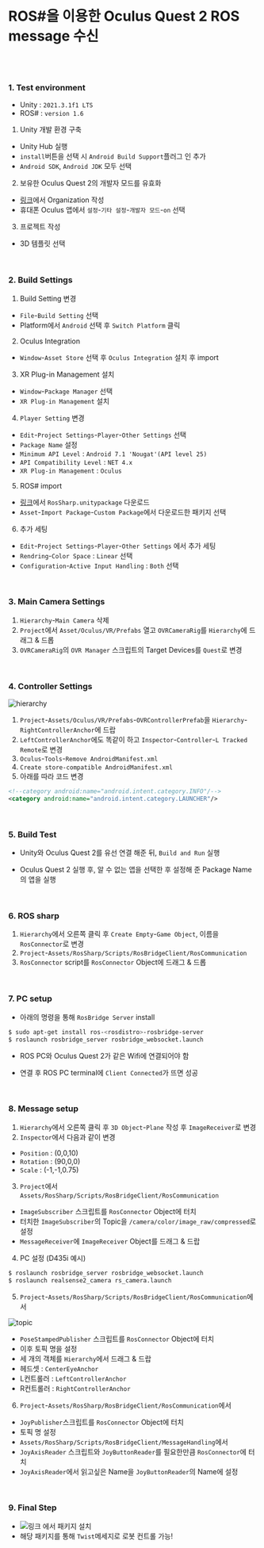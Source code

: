 # ROS#을 이용한 Oculus Quest 2 ROS message 수신
  <br/><br/>

### 1. Test environment

- Unity : `2021.3.1f1 LTS`
- ROS# : `version 1.6`

1. Unity 개발 환경 구축
  - Unity Hub 실행
  - `install`버튼을 선택 시 `Android Build Support`플러그 인 추가
  - `Android SDK`, `Android JDK` 모두 선택
2. 보유한 Oculus Quest 2의 개발자 모드를 유효화
  - [링크](https://developer.oculus.com/manage/)에서 Organization 작성
  - 휴대폰 Oculus 앱에서 `설정`-`기타 설정`-`개발자 모드`-`on` 선택
3. 프로젝트 작성
  - 3D 템플릿 선택

  <br/>

### 2. Build Settings

1. Build Setting 변경
  - `File`-`Build Setting` 선택
  - Platform에서 `Android` 선택 후 `Switch Platform` 클릭
2. Oculus Integration
  - `Window`-`Asset Store` 선택 후 `Oculus Integration` 설치 후 import
3. XR Plug-in Management 설치
  - `Window`-`Package Manager` 선택
  - `XR Plug-in Management` 설치
4. `Player Setting` 변경
  - `Edit`-`Project Settings`-`Player`-`Other Settings` 선택
  - `Package Name` 설정
  - `Minimum API Level` : `Android 7.1 'Nougat'(API level 25)`
  - `API Compatibility Level` : `NET 4.x`
  - `XR Plug-in Management` : `Oculus`
5. ROS# import
  - [링크](https://github.com/siemens/ros-sharp/releases)에서 `RosSharp.unitypackage` 다운로드
  - `Asset`-`Import Package`-`Custom Package`에서 다운로드한 패키지 선택
6. 추가 세팅
  - `Edit`-`Project Settings`-`Player`-`Other Settings` 에서 추가 세팅
  - `Rendring`-`Color Space` : `Linear` 선택
  - `Configuration`-`Active Input Handling` : `Both` 선택


  <br/>

### 3. Main Camera Settings

1. `Hierarchy`-`Main Camera` 삭제
2. `Project`에서 `Asset/Oculus/VR/Prefabs` 열고 `OVRCameraRig`를 `Hierarchy`에 드래그 & 드롭
3. `OVRCameraRig`의 `OVR Manager` 스크립트의 Target Devices를 `Quest`로 변경

  <br/>

### 4. Controller Settings

![hierarchy](https://user-images.githubusercontent.com/68265609/170938632-c8cbd171-e25f-4695-b3e3-42f958ca7af7.png)

1. `Project`-`Assets/Oculus/VR/Prefabs`-`OVRControllerPrefab`을 `Hierarchy`-`RightControllerAnchor`에 드랍
2. `LeftControllerAnchor`에도 똑같이 하고 `Inspector`-`Controller`-`L Tracked Remote`로 변경
3. `Oculus`-`Tools`-`Remove AndroidManifest.xml`
4. `Create store-compatible AndroidManifest.xml`
5. 아래를 따라 코드 변경

```xml
<!--category android:name="android.intent.category.INFO"/-->
<category android:name="android.intent.category.LAUNCHER"/>
```

  <br/>

### 5. Build Test

- Unity와 Oculus Quest 2를 유선 연결 해준 뒤, `Build and Run` 실행
- Oculus Quest 2 실행 후, 알 수 없는 앱을 선택한 후 설정해 준 Package Name의 앱을 실행

  <br/>

### 6. ROS sharp

1. `Hierarchy`에서 오른쪽 클릭 후 `Create Empty`-`Game Object`, 이름을 `RosConnector`로 변경
2. `Project`-`Assets/RosSharp/Scripts/RosBridgeClient/RosCommunication`
3. `RosConnector` script를 `RosConnector` Object에 드래그 & 드롭

  <br/>

### 7. PC setup

- 아래의 명령을 통해 `RosBridge Server` install

```bash
$ sudo apt-get install ros-<rosdistro>-rosbridge-server
$ roslaunch rosbridge_server rosbridge_websocket.launch
```

- ROS PC와 Oculus Quest 2가 같은 Wifi에 연결되어야 함
- 연결 후 ROS PC terminal에 `Client Connected`가 뜨면 성공

  <br/>

### 8. Message setup

1. `Hierarchy`에서 오른쪽 클릭 후 `3D Object`-`Plane` 작성 후 `ImageReceiver`로 변경
2. `Inspector`에서 다음과 같이 변경
  - `Position` : (0,0,10)
  - `Rotation` : (90,0,0)
  - `Scale` : (-1,-1,0.75)
3. `Project`에서 `Assets/RosSharp/Scripts/RosBridgeClient/RosCommunication` 
  - `ImageSubscriber` 스크립트를 `RosConnector` Object에 터치
  - 터치한 `ImageSubscriber`의 Topic을 `/camera/color/image_raw/compressed`로 설정
  - `MessageReceiver`에 `ImageReceiver` Object를 드래그 & 드랍
4. PC 설정 (D435i 예시)

```bash
$ roslaunch rosbridge_server rosbridge_websocket.launch
$ roslaunch realsense2_camera rs_camera.launch
```

5. `Project`-`Assets/RosSharp/Scripts/RosBridgeClient/RosCommunication`에서

![topic](https://user-images.githubusercontent.com/68265609/170943660-a3dd495a-6ec9-44ea-b04b-edf69612a8b7.png)

  - `PoseStampedPublisher` 스크립트를 `RosConnector` Object에 터치
  - 이후 토픽 명을 설정
  - 세 개의 객체를 `Hierarchy`에서 드래그 & 드랍
  - 헤드셋 : `CenterEyeAnchor`
  - L컨트롤러 : `LeftControllerAnchor`
  - R컨트롤러 : `RightControllerAnchor`

6. `Project`-`Assets/RosSharp/RosBridgeClient/RosCommunication`에서
  - `JoyPublisher`스크립트를 `RosConnector` Object에 터치
  - 토픽 명 설정
  - `Assets/RosSharp/Scripts/RosBridgeClient/MessageHandling`에서
  - `JoyAxisReader` 스크립트와 `JoyButtonReader`를 필요한만큼 `RosConnector`에 터치
  - `JoyAxisReader`에서 읽고싶은 Name을 `JoyButtonReader`의 Name에 설정

  <br/>
  
### 9. Final Step

- ![링크](https://github.com/TakaHoribe/joy_to_twist) 에서 패키지 설치
- 해당 패키지를 통해 `Twist`메세지로 로봇 컨트롤 가능!
